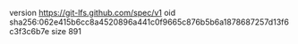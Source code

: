 version https://git-lfs.github.com/spec/v1
oid sha256:062e415b6cc8a4520896a441c0f9665c876b5b6a1878687257d13f6c3f3c6b7e
size 891
